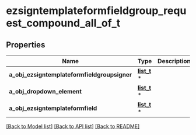 # ezsigntemplateformfieldgroup_request_compound_all_of_t

## Properties
Name | Type | Description | Notes
------------ | ------------- | ------------- | -------------
**a_obj_ezsigntemplateformfieldgroupsigner** | [**list_t**](ezsigntemplateformfieldgroupsigner_request_compound.md) \* |  | 
**a_obj_dropdown_element** | [**list_t**](custom_dropdown_element_request_compound.md) \* |  | [optional] 
**a_obj_ezsigntemplateformfield** | [**list_t**](ezsigntemplateformfield_request_compound.md) \* |  | 

[[Back to Model list]](../README.md#documentation-for-models) [[Back to API list]](../README.md#documentation-for-api-endpoints) [[Back to README]](../README.md)


